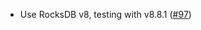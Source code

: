 - Use RocksDB v8, testing with v8.8.1
  ([\#97](https://github.com/aakash4dev/cometbft-db/pull/97))
